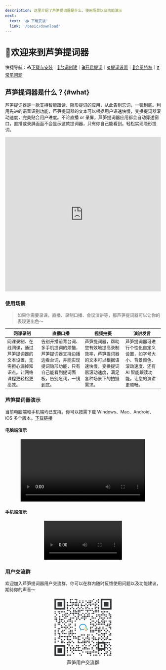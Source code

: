 ```yaml
---
description: 这里介绍了芦笋提词器是什么，使用场景以及功能演示
next:
  text: '📥 下载安装'
  link: '/basic/download'
---
```


# 🥳欢迎来到芦笋提词器


快捷导航：📥[下载与安装](basic/download.md)｜[📝台词创建](basic/create.md)｜[🎬开启提词](basic/prompt.md)｜[⚙️提词设置](basic/setting.md)｜[🌟会员特权](basic/vip.md)｜[❓常见问题](basic/faq.md)

## 芦笋提词器是什么？{#what}

芦笋提词器是一款支持智能跟读、隐形提词的应用，从此告别忘词，一镜到底。利用先进的语音识别功能，芦笋提词器的文本可以根据用户语速快慢，变换提词器滚动速度，完美贴合用户进度。不论直播 or 录屏，芦笋提词器应用都会自动穿透窗口，直播或录屏画面不会显示这款提词器，只有你自己能看到。轻松实现隐形提词。

<iframe src="https://lusun.com/embed/?id=rB3eugLAAHX" width="100%" height="500px" scrolling="no" border="0" frameborder="no" framespacing="0" allowfullscreen="true"></iframe>

### 使用场景

> 如果你需要录课，直播、录制口播、会议演讲等，那芦笋提词器可以让你的表现更出色～

| 网课录制                                                                                   | 直播口播                                                                                                                           | 视频拍摄                                                                                                               | 演讲发言                                                                                                   |
| ------------------------------------------------------------------------------------------ | ---------------------------------------------------------------------------------------------------------------------------------- | ---------------------------------------------------------------------------------------------------------------------- | ---------------------------------------------------------------------------------------------------------- |
| 网课录制、在线网课，通过芦笋提词器的文本设置，无需担心漏掉知识点。让网络课程更轻松更高效。 | 告别开播前背台词、多手机提词的烦恼，芦笋提词器支持边播边看台词，并能实现提词隐形功能，只有自己能看到提词面板，告别忘词，一镜到底。 | 芦笋提词器，帮助您有效地提高录制效率，芦笋提词器的文本可以根据语速快慢，变换提词器滚动速度，满足各种场景下的拍摄需求。 | 芦笋提词器可进行个性化自定义设置，如字号大小、背景颜色、滚动速度、还有 AI 智能跟读功能，让您的演讲更顺畅。 |



### 芦笋提词器演示

当前电脑端和手机端均已支持。你可以按需下载 Windows、Mac、Android、iOS 多个版本。[下载链接](https://tcq.lusun.com/download/?)

#### 电脑端演示

<div align="center" style="margin:20px 0;">
  <video controls width="80%">
    <source src="./public/.gitbook/assets/teleprompter.mp4" type="video/mp4" />
  </video>
</div>


#### 手机端演示

<div align="center">
  <video controls width="50%">
    <source src="./public/.gitbook/assets/android.mp4" type="video/mp4" />
  </video>
</div>


### 用户交流群

欢迎加入芦笋提词器用户交流群，你可以在群内随时反馈使用问题以及功能建议，期待你的声音～

<div align="center">
  <img src="./public/.gitbook/assets/quncode.png" alt="" width="198">
  <p style="margin:0; font-size:15px">芦笋用户交流群</p>
</div>

